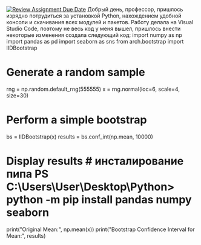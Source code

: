 [![Review Assignment Due Date](https://classroom.github.com/assets/deadline-readme-button-24ddc0f5d75046c5622901739e7c5dd533143b0c8e959d652212380cedb1ea36.svg)](https://classroom.github.com/a/s0Y_uEY5)
Добрый день, профессор, пришлось изрядно потрудиться за установкой Python, нахождением удобной консоли и скачивания всех модулей и пакетов. Работу делала на Visual Studio Code, поэтому не весь код у меня вышел, пришлось внести некоторые изменения
создала следующий код:
import numpy as np
import pandas as pd
import seaborn as sns
from arch.bootstrap import IIDBootstrap

# Generate a random sample
rng = np.random.default_rng(555555)
x = rng.normal(loc=6, scale=4, size=30)

# Perform a simple bootstrap
bs = IIDBootstrap(x)
results = bs.conf_int(np.mean, 10000)

# Display results # инсталирование пипа PS C:\Users\User\Desktop\Python> python -m pip install pandas numpy seaborn
print("Original Mean:", np.mean(x))
print("Bootstrap Confidence Interval for Mean:", results)


